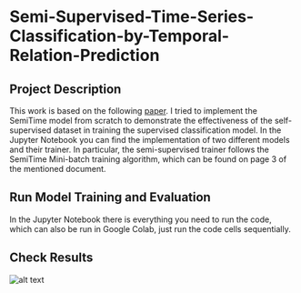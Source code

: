 # Semi-Supervised-Time-Series-Classification-by-Temporal-Relation-Prediction
## Project Description
This work is based on the following [paper](https://haoyfan.github.io/papers/SemiTime_ICASSP2021.pdf). I tried to implement the SemiTime model from scratch to demonstrate the effectiveness of the self-supervised dataset in training the supervised classification model.
In the Jupyter Notebook you can find the implementation of two different models and their trainer. In particular, the semi-supervised trainer follows the SemiTime Mini-batch training algorithm, which can be found on page 3 of the mentioned document.
## Run Model Training and Evaluation
In the Jupyter Notebook there is everything you need to run the code, which can also be run in Google Colab, just run the code cells sequentially.
## Check Results
![alt text](https://github.com/AlessandroPaglialunga1997/Semi-Supervised-Time-Series-Classification-by-Temporal-Relation-Prediction/blob/1b2a29d4deeadd74ad1f3270dc8a5af76fb8a6db/Accuracy-using-Supervised-Model.png?raw=true)
